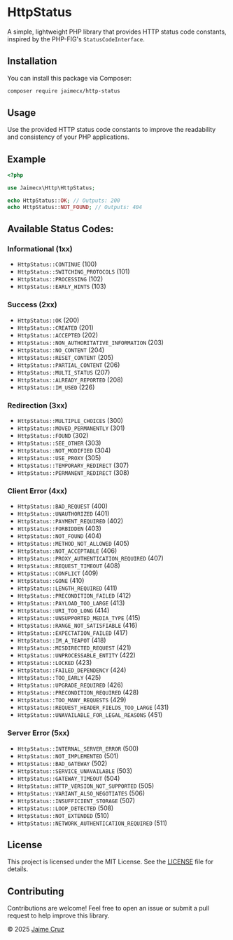 # HttpStatus

A simple, lightweight PHP library that provides HTTP status code constants, inspired by the PHP-FIG's `StatusCodeInterface`.

## Installation

You can install this package via Composer:

```bash
composer require jaimecx/http-status
```

## Usage
Use the provided HTTP status code constants to improve the readability and consistency of your PHP applications.

## Example
```php
<?php

use Jaimecx\Http\HttpStatus;

echo HttpStatus::OK; // Outputs: 200
echo HttpStatus::NOT_FOUND; // Outputs: 404
```
## Available Status Codes:
### Informational (1xx)
- `HttpStatus::CONTINUE` (100)
- `HttpStatus::SWITCHING_PROTOCOLS` (101)
- `HttpStatus::PROCESSING` (102)
- `HttpStatus::EARLY_HINTS` (103)
### Success (2xx)
- `HttpStatus::OK` (200)
- `HttpStatus::CREATED` (201)
- `HttpStatus::ACCEPTED` (202)
- `HttpStatus::NON_AUTHORITATIVE_INFORMATION` (203)
- `HttpStatus::NO_CONTENT` (204)
- `HttpStatus::RESET_CONTENT` (205)
- `HttpStatus::PARTIAL_CONTENT` (206)
- `HttpStatus::MULTI_STATUS` (207)
- `HttpStatus::ALREADY_REPORTED` (208)
- `HttpStatus::IM_USED` (226)
### Redirection (3xx)
- `HttpStatus::MULTIPLE_CHOICES` (300)
- `HttpStatus::MOVED_PERMANENTLY` (301)
- `HttpStatus::FOUND` (302)
- `HttpStatus::SEE_OTHER` (303)
- `HttpStatus::NOT_MODIFIED` (304)
- `HttpStatus::USE_PROXY` (305)
- `HttpStatus::TEMPORARY_REDIRECT` (307)
- `HttpStatus::PERMANENT_REDIRECT` (308)
### Client Error (4xx)
- `HttpStatus::BAD_REQUEST` (400)
- `HttpStatus::UNAUTHORIZED` (401)
- `HttpStatus::PAYMENT_REQUIRED` (402)
- `HttpStatus::FORBIDDEN` (403)
- `HttpStatus::NOT_FOUND` (404)
- `HttpStatus::METHOD_NOT_ALLOWED` (405)
- `HttpStatus::NOT_ACCEPTABLE` (406)
- `HttpStatus::PROXY_AUTHENTICATION_REQUIRED` (407)
- `HttpStatus::REQUEST_TIMEOUT` (408)
- `HttpStatus::CONFLICT` (409)
- `HttpStatus::GONE` (410)
- `HttpStatus::LENGTH_REQUIRED` (411)
- `HttpStatus::PRECONDITION_FAILED` (412)
- `HttpStatus::PAYLOAD_TOO_LARGE` (413)
- `HttpStatus::URI_TOO_LONG` (414)
- `HttpStatus::UNSUPPORTED_MEDIA_TYPE` (415)
- `HttpStatus::RANGE_NOT_SATISFIABLE` (416)
- `HttpStatus::EXPECTATION_FAILED` (417)
- `HttpStatus::IM_A_TEAPOT` (418)
- `HttpStatus::MISDIRECTED_REQUEST` (421)
- `HttpStatus::UNPROCESSABLE_ENTITY` (422)
- `HttpStatus::LOCKED` (423)
- `HttpStatus::FAILED_DEPENDENCY` (424)
- `HttpStatus::TOO_EARLY` (425)
- `HttpStatus::UPGRADE_REQUIRED` (426)
- `HttpStatus::PRECONDITION_REQUIRED` (428)
- `HttpStatus::TOO_MANY_REQUESTS` (429)
- `HttpStatus::REQUEST_HEADER_FIELDS_TOO_LARGE` (431)
- `HttpStatus::UNAVAILABLE_FOR_LEGAL_REASONS` (451)
### Server Error (5xx)
- `HttpStatus::INTERNAL_SERVER_ERROR` (500)
- `HttpStatus::NOT_IMPLEMENTED` (501)
- `HttpStatus::BAD_GATEWAY` (502)
- `HttpStatus::SERVICE_UNAVAILABLE` (503)
- `HttpStatus::GATEWAY_TIMEOUT` (504)
- `HttpStatus::HTTP_VERSION_NOT_SUPPORTED` (505)
- `HttpStatus::VARIANT_ALSO_NEGOTIATES` (506)
- `HttpStatus::INSUFFICIENT_STORAGE` (507)
- `HttpStatus::LOOP_DETECTED` (508)
- `HttpStatus::NOT_EXTENDED` (510)
- `HttpStatus::NETWORK_AUTHENTICATION_REQUIRED` (511)

## License
This project is licensed under the MIT License. See the [LICENSE](LICENSE) file for details.

## Contributing
Contributions are welcome!
Feel free to open an issue or submit a pull request to help improve this library.

© 2025 [Jaime Cruz](https://jaimecx.com)